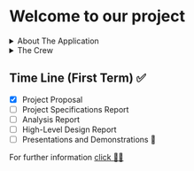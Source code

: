 # Welcome to our project

<details><summary>About The Application</summary>
<p>
  
  In our Project, we thought of making a unique mobile application that archers can use and that is not on the market. This mobile application will consist of two parts. The first part will be the target scanning system. Here, after the user shoots the arrow at the target, the user will scan the target with their phone and then application will show the score on the phone. These points can be saved on the phone and if the user wants, the user will be able to see how many points in the past. The second feature of our application will be a little bit of style of game and motivate the athletes. Here is also the application will calculate the general average of the application after shooting 30 arrows and as a result of this average, user will assign a random opponent to them and compete with this opponent. These competitors may be world national athletes. Thus, the athlete will both improve theirselves and overcome their excitement before competing in real life.
  
</p>
</details>

<details><summary>The Crew</summary>
<p>
  <p>* Beril Sevdi</p>
  <p>* Eyüp Bahadır Başlı</p>
  <p>* Hüseyin Berk Bulut</p>
  <p>* Mısra Yıldırım</p>
</p>
</details>

## Time Line (First Term) ✅
- [x] Project Proposal
- [ ] Project Specifications Report
- [ ] Analysis Report
- [ ] High-Level Design Report
- [ ] Presentations and Demonstrations :tada:

For further information [click 🏹🔴](https://baslieyup.wixsite.com/archeryproject)
